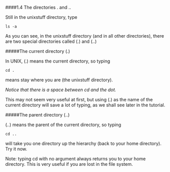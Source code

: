 ####1.4 The directories . and ..

Still in the unixstuff directory, type

```
ls -a
```

As you can see, in the unixstuff directory (and in all other directories), there are two special directories called (.) and (..)

#####The current directory (.)

In UNIX, (.) means the current directory, so typing

```
cd .
```
means stay where you are (the unixstuff directory).

*Notice that there is a space between cd and the dot.*

This may not seem very useful at first, but using (.) as the name of the current directory will save a lot of typing, as we shall see later in the tutorial.

#####The parent directory (..)

(..) means the parent of the current directory, so typing

```
cd ..
```

will take you one directory up the hierarchy (back to your home directory). Try it now.

Note: typing cd with no argument always returns you to your home directory. This is very useful if you are lost in the file system.
